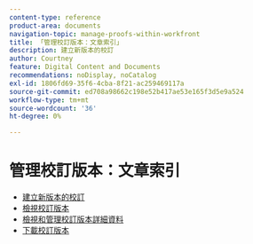 ```yaml
---
content-type: reference
product-area: documents
navigation-topic: manage-proofs-within-workfront
title: 「管理校訂版本：文章索引」
description: 建立新版本的校訂
author: Courtney
feature: Digital Content and Documents
recommendations: noDisplay, noCatalog
exl-id: 1806fd69-35f6-4cba-8f21-ac259469117a
source-git-commit: ed708a98662c198e52b417ae53e165f3d5e9a524
workflow-type: tm+mt
source-wordcount: '36'
ht-degree: 0%

---
```


# 管理校訂版本：文章索引

* [建立新版本的校訂](../../../../review-and-approve-work/proofing/managing-proofs-within-workfront/create-new-proof-version.md)
* [檢視校訂版本](../../../../review-and-approve-work/proofing/managing-proofs-within-workfront/manage-proof-versions/view-proof-versions.md)
* [檢視和管理校訂版本詳細資料](../../../../review-and-approve-work/proofing/managing-proofs-within-workfront/manage-proof-versions/view-version-details.md)
* [下載校訂版本](../../../../review-and-approve-work/proofing/managing-proofs-within-workfront/manage-proof-versions/download-versions.md)
